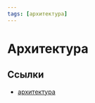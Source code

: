 ```yaml
---
tags: [архитектура]
---
```

# Архитектура

## Ссылки

* [архитектура](https://ru.wikipedia.org/wiki/%D0%90%D1%80%D1%85%D0%B8%D1%82%D0%B5%D0%BA%D1%82%D1%83%D1%80%D0%B0 "Архитектура")
